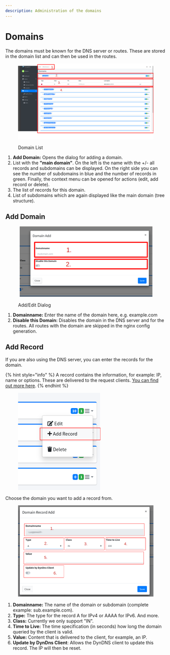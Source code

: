 ```yaml
---
description: Administration of the domains
---
```


# Domains

The domains must be known for the DNS server or routes. These are stored in the domain list and can then be used in the routes.

<figure><img src="../../../.gitbook/assets/domains_list.png" alt=""><figcaption><p>Domain List</p></figcaption></figure>

1. **Add Domain:** Opens the dialog for adding a domain.
2. List with the **"main domain"**. On the left is the name with the +/- all records and subdomains can be displayed. On the right side you can see the number of subdomains in blue and the number of records in green. Finally, the context menu can be opened for actions (edit, add record or delete).
3. The list of records for this domain.
4. List of subdomains which are again displayed like the main domain (tree structure).



## Add Domain

<figure><img src="../../../.gitbook/assets/domain_add.png" alt=""><figcaption><p>Add/Edit Dialog</p></figcaption></figure>

1. **Domainname:** Enter the name of the domain here, e.g. example.com
2. **Disable this Domain:** Disables the domain in the DNS server and for the routes. All routes with the domain are skipped in the nginx config generation.

## Add Record

If you are also using the DNS server, you can enter the records for the domain.

{% hint style="info" %}
A record contains the information, for example: IP, name or options. These are delivered to the request clients. [You can find out more here](https://de.wikipedia.org/wiki/Resource\_Record).
{% endhint %}

<figure><img src="../../../.gitbook/assets/domain_addrecord.png" alt=""><figcaption></figcaption></figure>

Choose the domain you want to add a record from.

<figure><img src="../../../.gitbook/assets/domain_recorddialog.png" alt=""><figcaption></figcaption></figure>

1. **Domainname:** The name of the domain or subdomain (complete example: sub.example.com).
2. **Type:** The type for the record A for IPv4 or AAAA for IPv6. And more.
3. **Class:** Currently we only support "IN".
4. **Time to Live:** The time specification (in seconds) how long the domain queried by the client is valid.
5. **Value:** Content that is delivered to the client, for example, an IP.
6. **Update by DynDns Client**: Allows the DynDNS client to update this record. The IP will then be reset.



